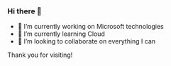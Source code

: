 ### Hi there 👋

- 🔭 I’m currently working on Microsoft technologies
- 🌱 I’m currently learning Cloud
- 👯 I’m looking to collaborate on everything I can

Thank you for visiting!
<!--
**haiderimrans/haiderimrans** is a ✨ _special_ ✨ repository because its `README.md` (this file) appears on your GitHub profile.

Here are some ideas to get you started:

- 🔭 I’m currently working on ...
- 🌱 I’m currently learning ...
- 👯 I’m looking to collaborate on ...
- 🤔 I’m looking for help with ...
- 💬 Ask me about ...
- 📫 How to reach me: ...
- 😄 Pronouns: ...
- ⚡ Fun fact: ...
-->
